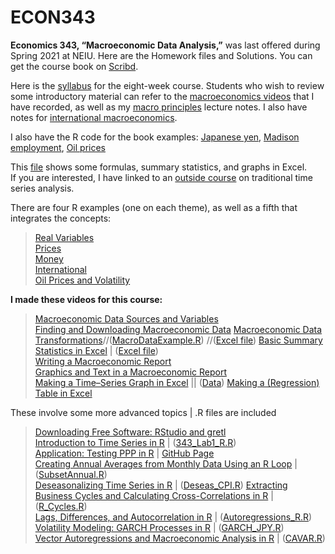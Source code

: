 # ECON343
**Economics 343, “Macroeconomic Data Analysis,”** was last offered during Spring 2021 at NEIU. Here are the Homework files and Solutions.
You can get the course book on [Scribd](https://www.scribd.com/document/459205554/Macroeconomic-Data-Analysis-Revised-2020).

Here is the [syllabus](https://github.com/hegerty/ECON343/blob/main/ECON343_Syl_S21.pdf) for the eight-week course.
Students who wish to review some introductory material can refer to the [macroeconomics videos](https://sites.google.com/site/swhegerty/macroeconomics/macroeconomics-videos) that I have recorded, as well as my [macro principles](https://github.com/hegerty/ECON343/blob/main/Principles_of_Macro_Notes_Hegerty_2020.pdf) lecture notes. I also have notes for [international macroeconomics](https://github.com/hegerty/ECON343/blob/main/International_Macro_Notes_Hegerty_2020.pdf).

I also have the R code for the book examples: [Japanese yen](https://github.com/hegerty/ECON343/blob/main/JPY.R?
), [Madison employment](https://github.com/hegerty/ECON343/blob/main/MAD_EMP.R), [Oil prices](https://github.com/hegerty/ECON343/blob/main/WTI.R)

This [file](https://github.com/hegerty/ECON343/blob/main/MacroDataAnalysis_ExcelExample.xlsx) shows some formulas, summary statistics, and graphs in Excel.  
If you are interested, I have linked to an [outside course](https://online.stat.psu.edu/stat510/) on traditional time series analysis.

There are four R examples (one on each theme), as well as a fifth that integrates the concepts:      
> [Real Variables](https://github.com/hegerty/ECON343/blob/main/Real_Variable_Notes.md)    
> [Prices](https://github.com/hegerty/ECON343/blob/main/Prices_Notes.md)   
> [Money](https://github.com/hegerty/ECON343/blob/main/Money_Notes.md)  
> [International](https://github.com/hegerty/ECON343/blob/main/Intl_Notes.md)  
> [Oil Prices and Volatility](https://github.com/hegerty/ECON343/blob/main/WTI_Example.md)
              

**I made these videos for this course:**                   
> [Macroeconomic Data Sources and Variables](https://www.youtube.com/watch?v=at5IJnDqki4)    
> [Finding and Downloading Macroeconomic Data](https://youtu.be/xju3qb_yRBo) 
> [Macroeconomic Data Transformations](https://youtu.be/wNInxTwUzaY)//([MacroDataExample.R](https://github.com/hegerty/ECON343/blob/main/MacroDataExample.R)) //([Excel file](https://docs.google.com/viewer?a=v&pid=sites&srcid=ZGVmYXVsdGRvbWFpbnxzd2hlZ2VydHl8Z3g6MmEwODZmZTZmZTVlMWNmNg))
> [Basic Summary Statistics in Excel](https://youtu.be/X0AG-Pj9oRA)  |  ([Excel file](https://github.com/hegerty/ECON343/blob/main/ECON343_SummStats_Excel.xlsx?attredirects=0))  
> [Writing a Macroeconomic Report](https://youtu.be/V2MMgGsPyuQ)              
> [Graphics and Text in a Macroeconomic Report](https://youtu.be/DyQNlHSSVkQ)       
> [Making a Time–Series Graph in Excel](https://youtu.be/HCLNEfy-jKk)  ||  ([Data](https://github.com/hegerty/ECON343/blob/main/ECON343_Lab1_Data.csv)) 
> [Making a (Regression) Table in Excel](https://youtu.be/1_X5DsZiBAI)                                                                      

These involve some more advanced topics   |   .R files are included  
> [Downloading Free Software: RStudio and gretl](https://www.youtube.com/watch?v=3jzJ1RzazxM)  
> [Introduction to Time Series in R](https://www.youtube.com/watch?v=s3G1lDaNjzg&t=9s)  |  ([343_Lab1_R.R](https://github.com/hegerty/ECON343/blob/main/343_Lab1_R.R))   
> [Application: Testing PPP in R](https://youtu.be/vbzOBzOZevg)  |  [GitHub Page](https://github.com/hegerty/PPP_Example)  
> [Creating Annual Averages from Monthly Data Using an R Loop](https://youtu.be/3FrJOpUtJjs)  |  ([SubsetAnnual.R](https://github.com/hegerty/ECON343/blob/main/SubsetAnnual.R))  
> [Deseasonalizing Time Series in R](https://www.youtube.com/watch?v=BOeIYOV8uIs&t=2s)  |  ([Deseas_CPI.R](https://github.com/hegerty/ECON343/blob/main/Deseas_CPI.R)) 
> [Extracting Business Cycles and Calculating Cross-Correlations in R](https://youtu.be/bxNgHGeTOCM)  |  ([R_Cycles.R](https://github.com/hegerty/ECON343/blob/main/R_Cycles.R?0))   
> [Lags, Differences, and Autocorrelation in R](https://youtu.be/Et0WrJNhBRY)  |  ([Autoregressions_R.R](https://github.com/hegerty/ECON343/blob/main/Autoregressions_R.R?=0))   
> [Volatility Modeling: GARCH Processes in R](https://youtu.be/lKBgQ4MxM3Y)  |  ([GARCH_JPY.R](https://github.com/hegerty/ECON343/blob/main/GARCH_JPY.R))  
> [Vector Autoregressions and Macroeconomic Analysis in R](https://youtu.be/mJFZySoNfM0)  |  ([CAVAR.R](https://github.com/hegerty/ECON343/blob/main/CAVAR.R))  

